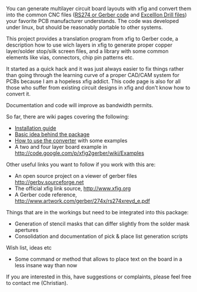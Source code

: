 You can generate multilayer circuit board layouts with xfig and convert them into the common CNC files ([RS274 or Gerber code](http://en.wikipedia.org/wiki/Gerber_File) and [Excelllon Drill files](http://en.wikipedia.org/wiki/Excellon_file)) your favorite PCB manufacturer understands. The code was developed under linux, but should be reasonably portable to other systems.

This project provides a translation program from xfig to Gerber code, a description how to use wich layers in xfig to generate proper copper layer/solder stop/silk screen files, and a library with some common elements like vias, connectors, chip pin patterns etc.

It started as a quick hack and it was just always easier to fix things rather than going through the learning curve of a proper CAD/CAM system for PCBs because I am a hopeless xfig addict. This code page is also for all those who suffer from existing circuit designs in xfig and don't know how to convert it.

Documentation and code will improve as bandwidth permits.

So far, there are wiki pages covering the following:
  * [Installation guide](http://code.google.com/p/xfig2gerber/wiki/Installation)
  * [Basic idea behind the package](http://code.google.com/p/xfig2gerber/wiki/basics)
  * [How to use the converter](http://code.google.com/p/xfig2gerber/wiki/Usage) with some examples
  * A two and four layer board example in http://code.google.com/p/xfig2gerber/wiki/Examples

Other useful links you want to follow if you work with this are:
  * An open source project on a viewer of gerber files http://gerbv.sourceforge.net
  * The official xfig link source, http://www.xfig.org
  * A Gerber code reference, http://www.artwork.com/gerber/274x/rs274xrevd_e.pdf

Things that are in the workings but need to be integrated into this package:
  * Generation of stencil masks that can differ slightly from the solder mask apertures
  * Consolidation and documentation of pick & place list generation scripts

Wish list, ideas etc
  * Some command or method that allows to place text on the board in a less insane way than now

If you are interested in this, have suggestions or complaints, please feel free to contact me (Christian).